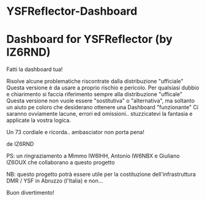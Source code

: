 # YSFReflector-Dashboard
Dashboard for YSFReflector (by IZ6RND)
======================================

Fatti la dashboard tua!

Risolve alcune problematiche riscontrate dalla distribuzione "ufficiale"
Questa versione è da usare a proprio rischio e pericolo.
Per qualsiasi dubbio e chiarimento si faccia riferimento sempre alla distribuzione "ufficale"
Questa versione non vuole essere "sostitutiva" o "alternativa", ma soltanto un aiuto pe coloro che desiderano ottenere una Dashboard "funzionante"
Ci saranno ovviamente lacune, errori ed omissioni.. stuzzicatevi la fantasia e applicate la vostra logica.

Un 73 cordiale e ricorda.. ambasciator non porta pena!

de IZ6RND

PS: un ringraziamento a Mimmo IW6IHH, Antonio IW6NBX e Giuliano IZ6OUX che collaborano a questo progetto

NB: questo progetto potrà essere utile per la costituzione dell'infrastruttura DMR / YSF in Abruzzo (l'Italia) e non...

Buon divertimento!
